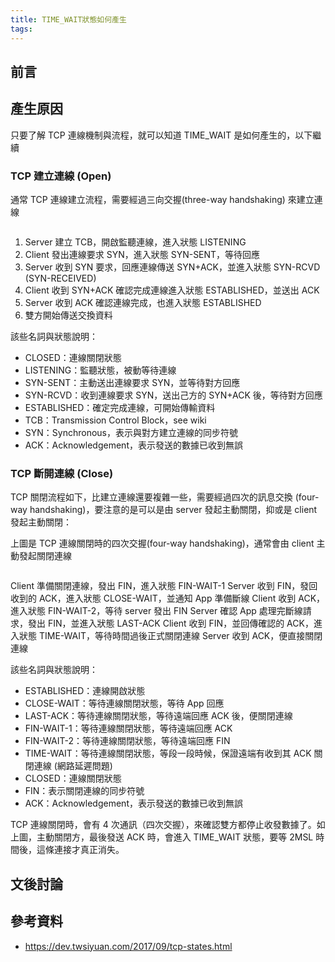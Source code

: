 ```yaml
---
title: TIME_WAIT狀態如何產生
tags:
---
```


## 前言

<!--more-->

## 產生原因

只要了解 TCP 連線機制與流程，就可以知道 TIME_WAIT 是如何產生的，以下繼續

### TCP 建立連線 (Open)

通常 TCP 連線建立流程，需要經過三向交握(three-way handshaking) 來建立連線

![]()

1. Server 建立 TCB，開啟監聽連線，進入狀態 LISTENING
2. Client 發出連線要求 SYN，進入狀態 SYN-SENT，等待回應
3. Server 收到 SYN 要求，回應連線傳送 SYN+ACK，並進入狀態 SYN-RCVD (SYN-RECEIVED)
4. Client 收到 SYN+ACK 確認完成連線進入狀態 ESTABLISHED，並送出 ACK
5. Server 收到 ACK 確認連線完成，也進入狀態 ESTABLISHED
6. 雙方開始傳送交換資料

該些名詞與狀態說明：
- CLOSED：連線關閉狀態
- LISTENING：監聽狀態，被動等待連線
- SYN-SENT：主動送出連線要求 SYN，並等待對方回應
- SYN-RCVD：收到連線要求 SYN，送出己方的 SYN+ACK 後，等待對方回應
- ESTABLISHED：確定完成連線，可開始傳輸資料
- TCB：Transmission Control Block，see wiki
- SYN：Synchronous，表示與對方建立連線的同步符號
- ACK：Acknowledgement，表示發送的數據已收到無誤


### TCP 斷開連線 (Close)

TCP 關閉流程如下，比建立連線還要複雜一些，需要經過四次的訊息交換 (four-way handshaking)，要注意的是可以是由 server 發起主動關閉，抑或是 client 發起主動關閉：

上圖是 TCP 連線關閉時的四次交握(four-way handshaking)，通常會由 client 主動發起關閉連線

![]()

Client 準備關閉連線，發出 FIN，進入狀態 FIN-WAIT-1
Server 收到 FIN，發回收到的 ACK，進入狀態 CLOSE-WAIT，並通知 App 準備斷線
Client 收到 ACK，進入狀態 FIN-WAIT-2，等待 server 發出 FIN
Server 確認 App 處理完斷線請求，發出 FIN，並進入狀態 LAST-ACK
Client 收到 FIN，並回傳確認的 ACK，進入狀態 TIME-WAIT，等待時間過後正式關閉連線
Server 收到 ACK，便直接關閉連線

該些名詞與狀態說明：
- ESTABLISHED：連線開啟狀態
- CLOSE-WAIT：等待連線關閉狀態，等待 App 回應
- LAST-ACK：等待連線關閉狀態，等待遠端回應 ACK 後，便關閉連線
- FIN-WAIT-1：等待連線關閉狀態，等待遠端回應 ACK
- FIN-WAIT-2：等待連線關閉狀態，等待遠端回應 FIN
- TIME-WAIT：等待連線關閉狀態，等段一段時候，保證遠端有收到其 ACK 關閉連線 (網路延遲問題)
- CLOSED：連線關閉狀態
- FIN：表示關閉連線的同步符號
- ACK：Acknowledgement，表示發送的數據已收到無誤


TCP 連線關閉時，會有 4 次通訊（四次交握），來確認雙方都停止收發數據了。如上圖，主動關閉方，最後發送 ACK 時，會進入 TIME_WAIT 狀態，要等 2MSL 時間後，這條連接才真正消失。

## 文後討論

## 參考資料

- https://dev.twsiyuan.com/2017/09/tcp-states.html
